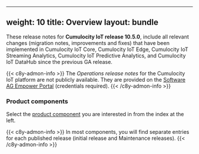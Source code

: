 
---
weight: 10
title: Overview
layout: bundle
---

These release notes for **Cumulocity IoT release 10.5.0**, include all relevant changes (migration notes, improvements and fixes) that have been implemented in Cumulocity IoT Core, Cumulocity IoT Edge, Cumulocity IoT Streaming Analytics, Cumulocity IoT Predictive Analytics, and Cumulocity IoT DataHub since the previous GA release.

{{< c8y-admon-info >}}
The *Operations release notes* for the Cumulocity IoT platform are not publicly available. They are provided on the [Software AG Empower Portal](https://empower.softwareag.com/) (credentials required).
{{< /c8y-admon-info >}}

### Product components

Select the [product component](/about/introduction/#component) you are interested in from the index at the left.

{{< c8y-admon-info >}}
In most components, you will find separate entries for each published release (initial release and Maintenance releases).
{{< /c8y-admon-info >}}
